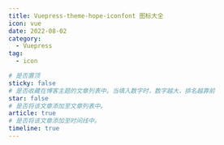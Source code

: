 ```yaml
---
title: Vuepress-theme-hope-iconfont 图标大全
icon: vue
date: 2022-08-02
category:
  - Vuepress
tag:
  - icon

# 是否置顶
sticky: false
# 是否收藏在博客主题的文章列表中。当填入数字时，数字越大，排名越靠前
star: false
# 是否将该文章添加至文章列表中。
article: true
# 是否将该文章添加至时间线中。
timeline: true
---
```

<!-- more -->


<Iconfont></Iconfont>